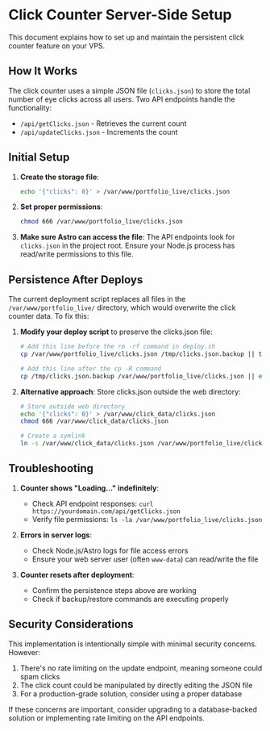 # Click Counter Server-Side Setup

This document explains how to set up and maintain the persistent click counter feature on your VPS.

## How It Works

The click counter uses a simple JSON file (`clicks.json`) to store the total number of eye clicks across all users. Two API endpoints handle the functionality:

- `/api/getClicks.json` - Retrieves the current count
- `/api/updateClicks.json` - Increments the count

## Initial Setup

1. **Create the storage file**:
   ```bash
   echo '{"clicks": 0}' > /var/www/portfolio_live/clicks.json
   ```

2. **Set proper permissions**:
   ```bash
   chmod 666 /var/www/portfolio_live/clicks.json
   ```

3. **Make sure Astro can access the file**:
   The API endpoints look for `clicks.json` in the project root. Ensure your Node.js process has read/write permissions to this file.

## Persistence After Deploys

The current deployment script replaces all files in the `/var/www/portfolio_live/` directory, which would overwrite the click counter data. To fix this:

1. **Modify your deploy script** to preserve the clicks.json file:
   ```bash
   # Add this line before the rm -rf command in deploy.sh
   cp /var/www/portfolio_live/clicks.json /tmp/clicks.json.backup || true
   
   # Add this line after the cp -R command
   cp /tmp/clicks.json.backup /var/www/portfolio_live/clicks.json || echo '{"clicks": 0}' > /var/www/portfolio_live/clicks.json
   ```

2. **Alternative approach**: Store clicks.json outside the web directory:
   ```bash
   # Store outside web directory
   echo '{"clicks": 0}' > /var/www/click_data/clicks.json
   chmod 666 /var/www/click_data/clicks.json
   
   # Create a symlink
   ln -s /var/www/click_data/clicks.json /var/www/portfolio_live/clicks.json
   ```

## Troubleshooting

1. **Counter shows "Loading..." indefinitely**:
   - Check API endpoint responses: `curl https://yourdomain.com/api/getClicks.json`
   - Verify file permissions: `ls -la /var/www/portfolio_live/clicks.json`

2. **Errors in server logs**:
   - Check Node.js/Astro logs for file access errors
   - Ensure your web server user (often `www-data`) can read/write the file

3. **Counter resets after deployment**:
   - Confirm the persistence steps above are working
   - Check if backup/restore commands are executing properly

## Security Considerations

This implementation is intentionally simple with minimal security concerns. However:

1. There's no rate limiting on the update endpoint, meaning someone could spam clicks
2. The click count could be manipulated by directly editing the JSON file
3. For a production-grade solution, consider using a proper database

If these concerns are important, consider upgrading to a database-backed solution or implementing rate limiting on the API endpoints.